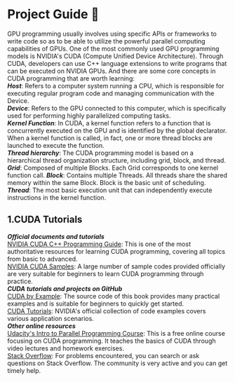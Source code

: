 # Project Guide :rocket:

GPU programming usually involves using specific APIs or frameworks to write code so as to 
be able to utilize the powerful parallel computing capabilities of GPUs. One of the most commonly 
used GPU programming models is NVIDIA's CUDA (Compute Unified Device Architecture). Through CUDA, 
developers can use C++ language extensions to write programs that can be executed on NVIDIA GPUs.
And there are some core concepts in CUDA programming that are worth learning:  
___Host___: Refers to a computer system running a CPU, which is responsible for executing regular 
			program code and managing communication with the Device.  
___Device___: Refers to the GPU connected to this computer, which is specifically used for performing 
			highly parallelized computing tasks.  
___Kernel Function___: In CUDA, a kernel function refers to a function that is concurrently executed 
			on the GPU and is identified by the global declarator. When a kernel function is called, 
			in fact, one or more thread blocks are launched to execute the function.  
___Thread hierarchy___: The CUDA programming model is based on a hierarchical thread organization structure, 
including grid, block, and thread. ___Grid___: Composed of multiple Blocks. Each Grid corresponds to one 
kernel function call. ___Block___: Contains multiple Threads. All threads share the shared memory within 
the same Block. Block is the basic unit of scheduling. ___Thread___: The most basic execution unit that 
can independently execute instructions in the kernel function. 
<p align="center">
<src img="./assets/gpu_cpu.jpg", alt="GPU devotes more transistors to data processing" >
</p>

## 1.CUDA Tutorials

___Official documents and tutorials___  
[NVIDIA CUDA C++ Programming Guide](https://docs.nvidia.com/cuda/cuda-c-programming-guide/): This is one of the most 
authoritative resources for learning CUDA programming, covering all topics from basic to advanced.  
[NVIDIA CUDA Samples](https://github.com/NVIDIA/cuda-samples?spm=5176.28103460.0.0.29b01db8ILLOEG): A large number of 
sample codes provided officially are very suitable for beginners to learn CUDA programming through practice.  
___CUDA tutorials and projects on GitHub___  
[CUDA by Example](https://github.com/jeffra/cuda-by-example?spm=5176.28103460.0.0.29b01db8ILLOEG): The source code of 
this book provides many practical examples and is suitable for beginners to quickly get started.  
[CUDA Tutorials](https://github.com/parallel-forall/code-samples?spm=5176.28103460.0.0.29b01db8ILLOEG): NVIDIA's official 
collection of code examples covers various application scenarios.  
___Other online resources___  
[Udacity's Intro to Parallel Programming Course](https://www.udacity.com/course/): This is a free online course focusing 
on CUDA programming. It teaches the basics of CUDA through video lectures and homework exercises.  
[Stack Overflow](https://stackoverflow.com/questions/tagged/cuda?spm=5176.28103460.0.0.29b01db8ILLOEG): For problems 
encountered, you can search or ask questions on Stack Overflow. The community is very active and you can get timely help.  

